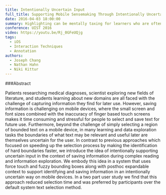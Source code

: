 ```yaml
---
title: Intentionally Uncertain Input
full_title: Supporting Mobile Sensemaking Through Intentionally Uncertain Highlighting
date: 2016-04-03 18:00:00
summary: Highlighting can be mentally taxing for learners who are often unsure about how much information they needed to include. We introduce the idea of intentionally uncertain input in the context of highlighting on mobile devices. We present a system that uses force touch and fuzzy bounding boxes to support saving information while users are uncertain about where to highlight.
conference: UIST 2016
video: https://youtu.be/Rj_0GFeUQjg
tags:
  - iOS
  - Interaction Techniques
  - Annotation
authors:
  - Joseph Chang
  - Nathan Hahn
  - Niki Kittur
---
```


###Abstract

Patients researching medical diagnoses, scientist exploring new fields of literature, and students learning about new domains are all faced with the challenge of capturing information they find for later use. However, saving information is challenging on mobile devices, where the small screen and font sizes combined with the inaccuracy of finger based touch screens makes it time consuming and stressful for people to select and save text for future use. Furthermore, beyond the challenge of simply selecting a region of bounded text on a mobile device, in many learning and data exploration tasks the boundaries of what text may be relevant and useful later are themselves uncertain for the user. In contrast to previous approaches which focused on speeding up the selection process by making the identification of hard boundaries faster, we introduce the idea of intentionally supporting uncertain input in the context of saving information during complex reading and information exploration. We embody this idea in a system that uses force touch and fuzzy bounding boxes along with posthoc expandable context to support identifying and saving information in an intentionally uncertain way on mobile devices. In a two part user study we find that this approach reduced selection time and was preferred by participants over the default system text selection method.

